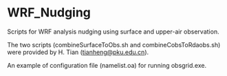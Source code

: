 # WRF_Nudging 

Scripts for WRF analysis nudging using surface and upper-air observation.

The two scripts (combineSurfaceToObs.sh and combineCobsToRdaobs.sh) were provided by H. Tian (tianheng@pku.edu.cn).

An example of configuration file (namelist.oa) for running obsgrid.exe.
